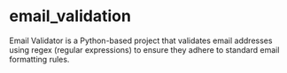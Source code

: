 # email_validation
Email Validator is a Python-based project that validates email addresses using regex (regular expressions) to ensure they adhere to standard email formatting rules. 
